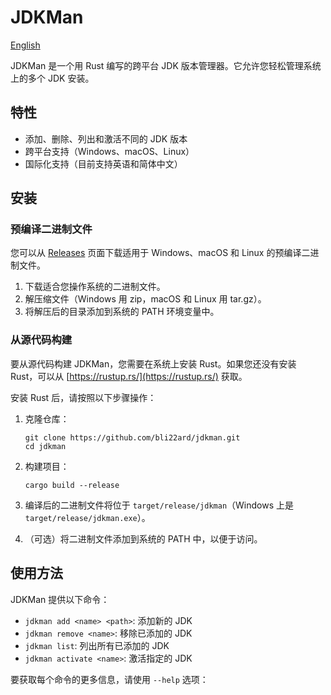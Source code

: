 # JDKMan

[English](README.md)

JDKMan 是一个用 Rust 编写的跨平台 JDK 版本管理器。它允许您轻松管理系统上的多个 JDK 安装。

## 特性

- 添加、删除、列出和激活不同的 JDK 版本
- 跨平台支持（Windows、macOS、Linux）
- 国际化支持（目前支持英语和简体中文）

## 安装

### 预编译二进制文件

您可以从 [Releases](https://github.com/bli22ard/jdkman/releases) 页面下载适用于 Windows、macOS 和 Linux 的预编译二进制文件。

1. 下载适合您操作系统的二进制文件。
2. 解压缩文件（Windows 用 zip，macOS 和 Linux 用 tar.gz）。
3. 将解压后的目录添加到系统的 PATH 环境变量中。

### 从源代码构建

要从源代码构建 JDKMan，您需要在系统上安装 Rust。如果您还没有安装 Rust，可以从 [https://rustup.rs/](https://rustup.rs/) 获取。

安装 Rust 后，请按照以下步骤操作：

1. 克隆仓库：
   ```
   git clone https://github.com/bli22ard/jdkman.git
   cd jdkman
   ```

2. 构建项目：
   ```
   cargo build --release
   ```

3. 编译后的二进制文件将位于 `target/release/jdkman`（Windows 上是 `target/release/jdkman.exe`）。

4. （可选）将二进制文件添加到系统的 PATH 中，以便于访问。

## 使用方法

JDKMan 提供以下命令：

- `jdkman add <name> <path>`: 添加新的 JDK
- `jdkman remove <name>`: 移除已添加的 JDK
- `jdkman list`: 列出所有已添加的 JDK
- `jdkman activate <name>`: 激活指定的 JDK

要获取每个命令的更多信息，请使用 `--help` 选项：